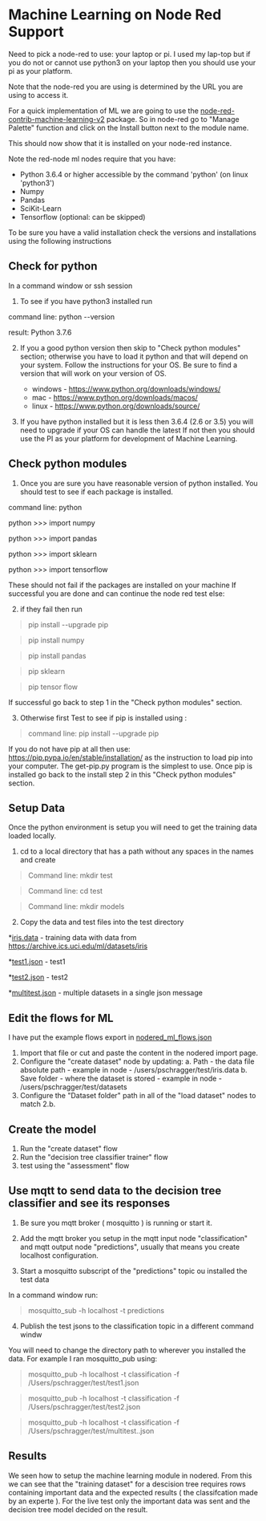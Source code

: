 # Machine Learning on Node Red Support #

Need to pick a node-red to use: your laptop or pi.  I used my lap-top but if you do not or cannot use python3 on your laptop then you should use your pi as your platform.

Note that the node-red you are using is determined by the URL you are using to access it.

For a quick implementation of ML we are going to use the [node-red-contrib-machine-learning-v2](https://flows.nodered.org/node/node-red-contrib-machine-learning-v2) package.
So in node-red go to "Manage Palette" function and click on the Install button next to the module name.

This should now show that it is installed on your node-red instance.

Note the red-node ml nodes require that you have:

* Python 3.6.4 or higher accessible by the command 'python' (on linux 'python3')
* Numpy
* Pandas
* SciKit-Learn
* Tensorflow (optional: can be skipped)

To be sure you have a valid installation check the versions and installations using the following instructions

## Check for python ##

In a command window or ssh session 

1. To see if you have python3 installed run

command line:  python --version

result: Python 3.7.6

2. If you a good python version then skip to "Check python modules" section;
otherwise you have to load it python and that  will depend on your system.
Follow the instructions for your OS. Be sure to find a version that will work on your version of OS.

   * windows  - https://www.python.org/downloads/windows/
   * mac - https://www.python.org/downloads/macos/
   * linux - https://www.python.org/downloads/source/

3. If you have python  installed but it is less then 3.6.4 (2.6 or 3.5) you will need to upgrade if your OS can handle the latest  If not then you should use the PI as your platform for development of Machine Learning.

## Check python modules ##

1. Once you are sure you have reasonable version of python installed. You should test to see if each package is installed.

command line: python

python >>> import numpy

python >>> import pandas

python >>> import sklearn

python >>> import tensorflow

These should not fail if the packages are installed on your machine
If successful you are done  and can continue the node red test
   else:

2. if they fail then  run

> pip install --upgrade pip

> pip install numpy

> pip install pandas

> pip sklearn

> pip tensor flow

If successful go back to step 1 in the "Check python modules" section.

3. Otherwise first Test to see if pip is installed using :

> command line:  pip install --upgrade pip

If you do not have pip at all then 
use: https://pip.pypa.io/en/stable/installation/  as the instruction to load pip into your computer. The get-pip.py program is the simplest to use.
Once pip is installed go back to the install step 2 in this "Check python modules" section.

## Setup Data ##

Once the python environment is setup you will need to get the training data loaded locally.

1. cd to  a local directory that has a path without any spaces in the names and create

>Command line: mkdir test

>Command line: cd test

>Command line: mkdir models

2. Copy the data and test files into the test directory

*[iris.data](./iris.data) - training data with data from https://archive.ics.uci.edu/ml/datasets/iris

*[test1.json](./test1.json) - test1 

*[test2.json](./test2.json) - test2

*[multitest.json](./multitest.json) - multiple datasets in a single json message

## Edit the flows for ML ##

I have put the example flows export in [nodered_ml_flows.json](http:./nodered_ml_flows.json)

1. Import that file or cut and paste the content in the nodered import page.
2. Configure the "create dataset" node by updating:
   a. Path - the data file absolute path - example in node - /users/pschragger/test/iris.data
   b. Save folder - where the dataset is stored - example in node - /users/pschragger/test/datasets
3. Configure the "Dataset folder" path in all of the "load dataset" nodes to match 2.b.

## Create the model ##
1. Run the "create dataset" flow
2. Run the "decision tree classifier trainer" flow
3. test using the "assessment" flow

## Use mqtt to send data to the decision tree classifier and see its responses ##

1. Be sure you mqtt broker ( mosquitto )  is running or start it.

2. Add the mqtt broker you setup in the mqtt input node "classification"
and mqtt output node "predictions", usually that means you create localhost configuration.

3. Start a mosquitto subscript of the "predictions" topic
ou installed the test data 

In a command window run:

> mosquitto_sub -h localhost -t predictions

4. Publish the test jsons to the classification topic in a different command windw

You will need to change the directory path to wherever you installed the data.
For example I ran mosquitto_pub using:

>mosquitto_pub -h localhost -t classification -f /Users/pschragger/test/test1.json

>mosquitto_pub -h localhost -t classification -f /Users/pschragger/test/test2.json

>mosquitto_pub -h localhost -t classification -f /Users/pschragger/test/multitest..json

## Results ##

We  seen how to setup the machine learning module in nodered.
From this we can see that the "training dataset" for a descision tree requires
rows containing important data and the expected results ( the classifcation made by an experte
).
For the live test only the important data was sent and the decision tree model
decided on the result.



